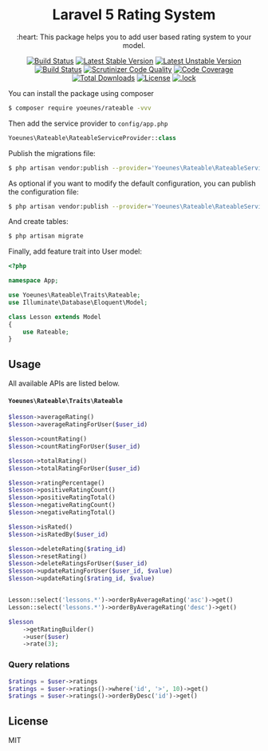 <h1 align="center">Laravel 5 Rating System</h1>

<p align="center">:heart: This package helps you to add user based rating system to your model.</p>

<p align="center">
    <a href="https://travis-ci.org/yoeunes/rateable"><img src="https://travis-ci.org/yoeunes/rateable.svg?branch=master" alt="Build Status"></a>
    <a href="https://packagist.org/packages/yoeunes/rateable"><img src="https://poser.pugx.org/yoeunes/rateable/v/stable" alt="Latest Stable Version"></a>
    <a href="https://packagist.org/packages/yoeunes/rateable"><img src="https://poser.pugx.org/yoeunes/rateable/v/unstable" alt="Latest Unstable Version"></a>
    <a href="https://scrutinizer-ci.com/g/yoeunes/rateable/build-status/master"><img src="https://scrutinizer-ci.com/g/yoeunes/rateable/badges/build.png?b=master" alt="Build Status"></a>
    <a href="https://scrutinizer-ci.com/g/yoeunes/rateable/?branch=master"><img src="https://scrutinizer-ci.com/g/yoeunes/rateable/badges/quality-score.png?b=master" alt="Scrutinizer Code Quality"></a>
    <a href="https://scrutinizer-ci.com/g/yoeunes/rateable/?branch=master"><img src="https://scrutinizer-ci.com/g/yoeunes/rateable/badges/coverage.png?b=master" alt="Code Coverage"></a>
    <a href="https://packagist.org/packages/yoeunes/rateable"><img src="https://poser.pugx.org/yoeunes/rateable/downloads" alt="Total Downloads"></a>
    <a href="https://packagist.org/packages/yoeunes/rateable"><img src="https://poser.pugx.org/yoeunes/rateable/license" alt="License"></a>
    <a href="https://packagist.org/packages/yoeunes/rateable"><img src="https://poser.pugx.org/yoeunes/rateable/composerlock" alt=".lock"></a>
</p>

You can install the package using composer

```sh
$ composer require yoeunes/rateable -vvv
```

Then add the service provider to `config/app.php`

```php
Yoeunes\Rateable\RateableServiceProvider::class
```

Publish the migrations file:

```sh
$ php artisan vendor:publish --provider='Yoeunes\Rateable\RateableServiceProvider' --tag="migrations"
```

As optional if you want to modify the default configuration, you can publish the configuration file:
 
```sh
$ php artisan vendor:publish --provider='Yoeunes\Rateable\RateableServiceProvider' --tag="config"
```

And create tables:

```php
$ php artisan migrate
```

Finally, add feature trait into User model:

```php
<?php

namespace App;

use Yoeunes\Rateable\Traits\Rateable;
use Illuminate\Database\Eloquent\Model;

class Lesson extends Model
{
    use Rateable;
}
```

## Usage


All available APIs are listed below.

#### `Yoeunes\Rateable\Traits\Rateable`

```php
$lesson->averageRating()
$lesson->averageRatingForUser($user_id)

$lesson->countRating()
$lesson->countRatingForUser($user_id)

$lesson->totalRating()
$lesson->totalRatingForUser($user_id)

$lesson->ratingPercentage()
$lesson->positiveRatingCount()
$lesson->positiveRatingTotal()
$lesson->negativeRatingCount()
$lesson->negativeRatingTotal()

$lesson->isRated()
$lesson->isRatedBy($user_id)

$lesson->deleteRating($rating_id)
$lesson->resetRating()
$lesson->deleteRatingsForUser($user_id)
$lesson->updateRatingForUser($user_id, $value)
$lesson->updateRating($rating_id, $value)


Lesson::select('lessons.*')->orderByAverageRating('asc')->get()
Lesson::select('lessons.*')->orderByAverageRating('desc')->get()

$lesson
    ->getRatingBuilder()
    ->user($user)
    ->rate(3);

```

### Query relations

```php
$ratings = $user->ratings
$ratings = $user->ratings()->where('id', '>', 10)->get()
$ratings = $user->ratings()->orderByDesc('id')->get()
```

## License

MIT

